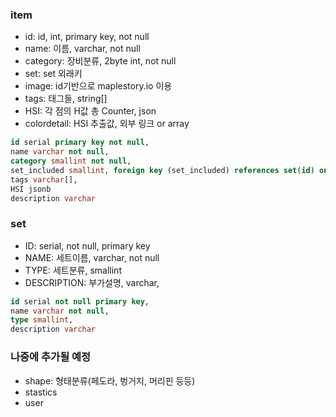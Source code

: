 ### item
- id: id, int, primary key, not null
- name: 이름, varchar, not null
- category: 장비분류, 2byte int, not null
- set: set 외래키
- image: id기반으로 maplestory.io 이용
- tags: 태그들, string[] 
- HSI: 각 점의 H값 총 Counter, json
- colordetail: HSI 추출값, 외부 링크 or array
```sql
id serial primary key not null,
name varchar not null,
category smallint not null,
set_included smallint, foreign key (set_included) references set(id) on delete set null on update cascade,
tags varchar[],
HSI jsonb
description varchar
```

### set
- ID: serial, not null, primary key
- NAME: 세트이름, varchar, not null
- TYPE: 세트분류, smallint
- DESCRIPTION: 부가설명, varchar, 
```sql
id serial not null primary key,
name varchar not null,
type smallint,
description varchar
```



### 나중에 추가될 예정
- shape: 형태분류(페도라, 벙거지, 머리핀 등등)
- stastics
- user